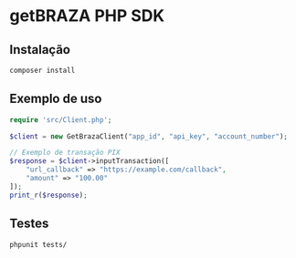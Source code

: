 # getBRAZA PHP SDK

## Instalação

```bash
composer install
```

## Exemplo de uso
```php
require 'src/Client.php';

$client = new GetBrazaClient("app_id", "api_key", "account_number");

// Exemplo de transação PIX
$response = $client->inputTransaction([
    "url_callback" => "https://example.com/callback",
    "amount" => "100.00"
]);
print_r($response);
```

## Testes
```bash
phpunit tests/
```